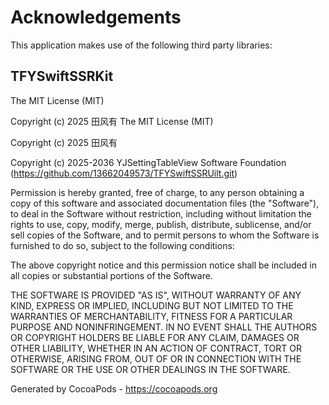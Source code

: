 # Acknowledgements
This application makes use of the following third party libraries:

## TFYSwiftSSRKit


The MIT License (MIT)

Copyright (c) 2025 田风有 The MIT License (MIT)

Copyright (c) 2025 田风有

Copyright (c) 2025-2036 YJSettingTableView Software Foundation (https://github.com/13662049573/TFYSwiftSSRUilt.git)

Permission is hereby granted, free of charge, to any person obtaining a copy
of this software and associated documentation files (the "Software"), to deal
in the Software without restriction, including without limitation the rights
to use, copy, modify, merge, publish, distribute, sublicense, and/or sell
copies of the Software, and to permit persons to whom the Software is
furnished to do so, subject to the following conditions:

The above copyright notice and this permission notice shall be included in
all copies or substantial portions of the Software.

THE SOFTWARE IS PROVIDED "AS IS", WITHOUT WARRANTY OF ANY KIND, EXPRESS OR
IMPLIED, INCLUDING BUT NOT LIMITED TO THE WARRANTIES OF MERCHANTABILITY,
FITNESS FOR A PARTICULAR PURPOSE AND NONINFRINGEMENT. IN NO EVENT SHALL THE
AUTHORS OR COPYRIGHT HOLDERS BE LIABLE FOR ANY CLAIM, DAMAGES OR OTHER
LIABILITY, WHETHER IN AN ACTION OF CONTRACT, TORT OR OTHERWISE, ARISING FROM,
OUT OF OR IN CONNECTION WITH THE SOFTWARE OR THE USE OR OTHER DEALINGS IN
THE SOFTWARE.

Generated by CocoaPods - https://cocoapods.org
